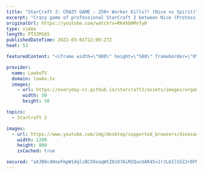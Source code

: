 ```yaml
---
title: "StarCraft 2: CRAZY GAME - 250+ Worker Kills?! (Nice vs Spirit)"
excerpt: "Crazy game of professional StarCraft 2 between Nice (Protoss) and Spirit (Terran). Nice decides to play a Protoss build that reminds me of the way that Zerg players play. Lots of Probes, lots of expansions and tons of Zealots. Spirit is forced to play defensively, but deals damage with Medivac drops"
originalUrl: https://youtube.com/watch?v=RK4XbHMvfy0
type: video
length: PT32M16S
publishedDateTime: 2022-03-01T12:09:27Z
heat: 53

featuredContent: "<iframe width=\"800\" height=\"500\" frameborder=\"0\" src=\"https://www.youtube.com/embed/RK4XbHMvfy0\" allow=\"accelerometer; autoplay; encrypted-media; gyroscope; picture-in-picture\" allowfullscreen></iframe>"

provider:
  name: LowkoTV
  domain: lowko.tv
  images:
    - url: https://everyday-cc.github.io/starcraft2/assets/images/organizations/lowko.tv-50x50.jpg
      width: 50
      height: 50

topics:
  - StarCraft 2

images:
  - url: https://www.youtube.com/img/desktop/supported_browsers/dinosaur.png
    width: 1200
    height: 800
    isCached: true

secured: "aXJB0c48ooFmpW1dqlzBCXXeaqWtZ8zO7AiM2QucUAR45v1rJL61lS5ZJr8FMLQdN3Z+VyAGIK7C45RMuM1DhRR9j0ToNymCg9JN703hEBu0lq1vgOK7GHDVn4cHijig/aLYl0zDd0cZsjeAxe7YuzfhT+/z24QcSqV9Dg9/ELGX2h9bzwwQvfQgXxs0F2bOLtxGmmHFEfb2gsvfU9TF/lPYPwUM86tKAu2sMU6jtnKcXSLH4Niq5M72Ad4ELFN4+MQkVv+o334PsaZyBtqLS4ILki2p9D+rxcP5i6/dN+T4NpBZpRuWsexA7W+gPuwSWTMoC2L3XET83jMdUeLXEsfEyVMqVA9CY1Cy2HTEZYyno/GEvsn+kXIx2DPeDVK1ij68Ka4I0H//ZHUN3IrVBakrrUNeg+CP4bjAU7zE3dQ=;8gkaBHLJDKiAhpY141RlGw=="
---
```


